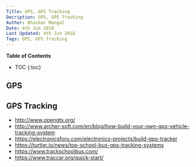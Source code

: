 ```yaml
---
Title: GPS, GPS Tracking
Decription: GPS, GPS Tracking
Author: Bhaskar Mangal
Date: 4th Jun 2018
Last Updated: 4th Jun 2018
Tags: GPS, GPS Tracking
---
```


**Table of Contents**
* TOC
{:toc}


## GPS

## GPS Tracking
* http://www.opengts.org/
* http://www.archer-soft.com/en/blog/how-build-your-own-gps-vehicle-tracking-system
* https://electronicsforu.com/electronics-projects/build-gps-tracker
* https://turtler.io/news/top-school-bus-gps-tracking-systems
* https://www.trackschoolbus.com/
* https://www.traccar.org/quick-start/